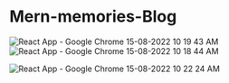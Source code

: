 # Mern-memories-Blog
![React App - Google Chrome 15-08-2022 10 19 43 AM](https://user-images.githubusercontent.com/73013101/189534514-f9ee4150-5d77-49a3-b2b1-6691563ba547.png)
![React App - Google Chrome 15-08-2022 10 18 44 AM](https://user-images.githubusercontent.com/73013101/189534632-d9c76417-8c4f-4a1b-90bc-cf187bbde150.png)

![React App - Google Chrome 15-08-2022 10 22 24 AM](https://user-images.githubusercontent.com/73013101/189534535-322d2f3f-63d0-4490-841a-a7414295f5da.png)
